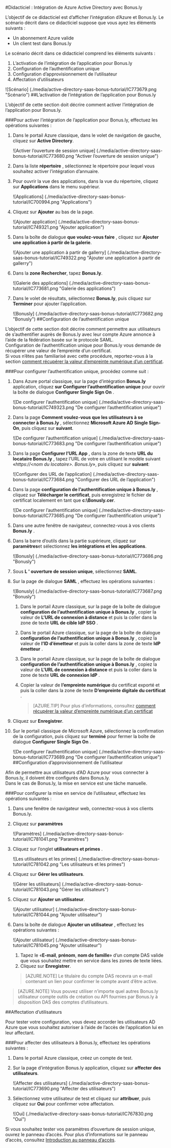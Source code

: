 <properties 
    pageTitle="Didacticiel : Intégration de Azure Active Directory avec Bonus.ly | Microsoft Azure" 
    description="Apprenez à utiliser Bonus.ly avec Azure Active Directory pour activer l’ouverture de session unique, la mise en service automatique et bien plus encore !" 
    services="active-directory" 
    authors="jeevansd"  
    documentationCenter="na" 
    manager="femila"/>
<tags 
    ms.service="active-directory" 
    ms.devlang="na" 
    ms.topic="article" 
    ms.tgt_pltfrm="na" 
    ms.workload="identity" 
    ms.date="09/29/2016" 
    ms.author="jeedes" />

#<a name="tutorial-azure-active-directory-integration-with-bonusly"></a>Didacticiel : Intégration de Azure Active Directory avec Bonus.ly

L’objectif de ce didacticiel est d’afficher l’intégration d’Azure et Bonus.ly. Le scénario décrit dans ce didacticiel suppose que vous ayez les éléments suivants :

-   Un abonnement Azure valide
-   Un client test dans Bonus.ly

Le scénario décrit dans ce didacticiel comprend les éléments suivants :

1.  L’activation de l’intégration de l’application pour Bonus.ly
2.  Configuration de l’authentification unique
3.  Configuration d’approvisionnement de l’utilisateur
4.  Affectation d’utilisateurs

![Scénario] (./media/active-directory-saas-bonus-tutorial/IC773679.png "Scénario")
##<a name="enabling-the-application-integration-for-bonusly"></a>L’activation de l’intégration de l’application pour Bonus.ly

L’objectif de cette section doit décrire comment activer l’intégration de l’application pour Bonus.ly.

###<a name="to-enable-the-application-integration-for-bonusly-perform-the-following-steps"></a>Pour activer l’intégration de l’application pour Bonus.ly, effectuez les opérations suivantes :

1.  Dans le portail Azure classique, dans le volet de navigation de gauche, cliquez sur **Active Directory**.

    ![Activer l’ouverture de session unique] (./media/active-directory-saas-bonus-tutorial/IC773680.png "Activer l’ouverture de session unique")

2.  Dans la liste **répertoire** , sélectionnez le répertoire pour lequel vous souhaitez activer l’intégration d’annuaire.

3.  Pour ouvrir la vue des applications, dans la vue du répertoire, cliquez sur **Applications** dans le menu supérieur.

    ![Applications] (./media/active-directory-saas-bonus-tutorial/IC700994.png "Applications")

4.  Cliquez sur **Ajouter** au bas de la page.

    ![Ajouter application] (./media/active-directory-saas-bonus-tutorial/IC749321.png "Ajouter application")

5.  Dans la boîte de dialogue **que voulez-vous faire** , cliquez sur **Ajouter une application à partir de la galerie**.

    ![Ajouter une application à partir de gallerry] (./media/active-directory-saas-bonus-tutorial/IC749322.png "Ajouter une application à partir de gallerry")

6.  Dans la **zone Rechercher**, tapez **Bonus.ly**.

    ![Galerie des applications] (./media/active-directory-saas-bonus-tutorial/IC773681.png "Galerie des applications")

7.  Dans le volet de résultats, sélectionnez **Bonus.ly**, puis cliquez sur **Terminer** pour ajouter l’application.

    ![Bonusly] (./media/active-directory-saas-bonus-tutorial/IC773682.png "Bonusly")
##<a name="configuring-single-sign-on"></a>Configuration de l’authentification unique

L’objectif de cette section doit décrire comment permettre aux utilisateurs de s’authentifier auprès de Bonus.ly avec leur compte Azure annonce à l’aide de la fédération basée sur le protocole SAML.  
Configuration de l’authentification unique pour Bonus.ly vous demande de récupérer une valeur de l’empreinte d’un certificat.  
Si vous n’êtes pas familiarisé avec cette procédure, reportez-vous à la section [comment récupérer la valeur d’empreinte numérique d’un certificat](http://youtu.be/YKQF266SAxI).

###<a name="to-configure-single-sign-on-perform-the-following-steps"></a>Pour configurer l’authentification unique, procédez comme suit :

1.  Dans Azure portal classique, sur la page d’intégration **Bonus.ly** application, cliquez **sur Configurer l’authentification unique** pour ouvrir la boîte de dialogue **Configurer Single Sign On** .

    ![De configurer l’authentification unique] (./media/active-directory-saas-bonus-tutorial/IC749323.png "De configurer l’authentification unique")

2.  Dans la page **Comment voulez-vous que les utilisateurs à se connecter à Bonus.ly** , sélectionnez **Microsoft Azure AD Single Sign-On**, puis cliquez sur **suivant**.

    ![De configurer l’authentification unique] (./media/active-directory-saas-bonus-tutorial/IC773683.png "De configurer l’authentification unique")

3.  Dans la page **Configurer l’URL App** , dans la zone de texte **URL du locataire Bonus.ly** , tapez l’URL de votre en utilisant le modèle suivant «*https://\<nom du locataire\>. Bonus.ly*», puis cliquez sur **suivant**: 

    ![Configurer des URL de l’application] (./media/active-directory-saas-bonus-tutorial/IC773684.png "Configurer des URL de l’application")

4.  Dans la page **configuration de l’authentification unique à Bonus.ly** , cliquez sur **Télécharger le certificat**, puis enregistrez le fichier de certificat localement en tant que **c:\\Bonusly.cer**.

    ![De configurer l’authentification unique] (./media/active-directory-saas-bonus-tutorial/IC773685.png "De configurer l’authentification unique")

5.  Dans une autre fenêtre de navigateur, connectez-vous à vos clients **Bonus.ly** .

6.  Dans la barre d’outils dans la partie supérieure, cliquez sur **paramètres**et sélectionnez **les intégrations et les applications**.

    ![Bonusly] (./media/active-directory-saas-bonus-tutorial/IC773686.png "Bonusly")

7.  Sous **L ' ouverture de session unique**, sélectionnez **SAML**.

8.  Sur la page de dialogue **SAML** , effectuez les opérations suivantes :

    ![Bonusly] (./media/active-directory-saas-bonus-tutorial/IC773687.png "Bonusly")

    1.  Dans le portail Azure classique, sur la page de la boîte de dialogue **configuration de l’authentification unique à Bonus.ly** , copier la valeur de **L’URL de connexion à distance** et puis la coller dans la zone de texte **URL de cible IdP SSO** .
    2.  Dans le portail Azure classique, sur la page de la boîte de dialogue **configuration de l’authentification unique à Bonus.ly** , copiez la valeur de **l’ID d’émetteur** et puis la coller dans la zone de texte **IdP émetteur** .
    3.  Dans le portail Azure classique, sur la page de la boîte de dialogue **configuration de l’authentification unique à Bonus.ly** , copiez la valeur de **L’URL de connexion à distance** et puis la coller dans la zone de texte **URL de connexion IdP** .
    4.  Copier la valeur de **l’empreinte numérique** du certificat exporté et puis la coller dans la zone de texte **D’empreinte digitale du certificat** .

        >[AZURE.TIP] Pour plus d’informations, consultez [comment récupérer la valeur d’empreinte numérique d’un certificat](http://youtu.be/YKQF266SAxI)

9.  Cliquez sur **Enregistrer**.

10. Sur le portail classique de Microsoft Azure, sélectionnez la confirmation de la configuration, puis cliquez sur **terminé** pour fermer la boîte de dialogue **Configurer Single Sign On** .

    ![De configurer l’authentification unique] (./media/active-directory-saas-bonus-tutorial/IC773689.png "De configurer l’authentification unique")
##<a name="configuring-user-provisioning"></a>Configuration d’approvisionnement de l’utilisateur

Afin de permettre aux utilisateurs d’AD Azure pour vous connecter à Bonus.ly, il doivent être configurés dans Bonus.ly.  
Dans le cas de Bonus.ly, la mise en service est une tâche manuelle.

###<a name="to-configure-user-provisioning-perform-the-following-steps"></a>Pour configurer la mise en service de l’utilisateur, effectuez les opérations suivantes :

1.  Dans une fenêtre de navigateur web, connectez-vous à vos clients Bonus.ly.

2.  Cliquez sur **paramètres**

    ![Paramètres] (./media/active-directory-saas-bonus-tutorial/IC781041.png "Paramètres")

3.  Cliquez sur l’onglet **utilisateurs et primes** .

    ![Les utilisateurs et les primes] (./media/active-directory-saas-bonus-tutorial/IC781042.png "Les utilisateurs et les primes")

4.  Cliquez sur **Gérer les utilisateurs**.

    ![Gérer les utilisateurs] (./media/active-directory-saas-bonus-tutorial/IC781043.png "Gérer les utilisateurs")

5.  Cliquez sur **Ajouter un utilisateur**.

    ![Ajouter utilisateur] (./media/active-directory-saas-bonus-tutorial/IC781044.png "Ajouter utilisateur")

6.  Dans la boîte de dialogue **Ajouter un utilisateur** , effectuez les opérations suivantes :

    ![Ajouter utilisateur] (./media/active-directory-saas-bonus-tutorial/IC781045.png "Ajouter utilisateur")

    1.  Tapez le «**E-mail**, **prénom**, **nom de famille**» d’un compte DAS valide que vous souhaitez mettre en service dans les zones de texte liées.
    2.  Cliquez sur **Enregistrer**.

    >[AZURE.NOTE] Le titulaire du compte DAS recevra un e-mail contenant un lien pour confirmer le compte avant d’être active.

>[AZURE.NOTE] Vous pouvez utiliser n’importe quel autres Bonus.ly utilisateur compte outils de création ou API fournies par Bonus.ly à disposition DAS des comptes d’utilisateurs.

##<a name="assigning-users"></a>Affectation d’utilisateurs

Pour tester votre configuration, vous devez accorder les utilisateurs AD Azure que vous souhaitez autoriser à l’aide de l’accès de l’application lui en leur affectant.

###<a name="to-assign-users-to-bonusly-perform-the-following-steps"></a>Pour affecter des utilisateurs à Bonus.ly, effectuez les opérations suivantes :

1.  Dans le portail Azure classique, créez un compte de test.

2.  Sur la page d’intégration Bonus.ly application, cliquez sur **affecter des utilisateurs**.

    ![Affecter des utilisateurs] (./media/active-directory-saas-bonus-tutorial/IC773690.png "Affecter des utilisateurs")

3.  Sélectionnez votre utilisateur de test et cliquez sur **attribuer**, puis cliquez sur **Oui** pour confirmer votre affectation.

    ![Oui] (./media/active-directory-saas-bonus-tutorial/IC767830.png "Oui")

Si vous souhaitez tester vos paramètres d’ouverture de session unique, ouvrez le panneau d’accès. Pour plus d’informations sur le panneau d’accès, consultez [Introduction au panneau d’accès](active-directory-saas-access-panel-introduction.md).

